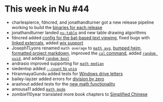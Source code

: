# This week in Nu #44

- charlespierce, fdncred, and jonathandturner got a new release pipeline working to build the [binaries for each release](https://github.com/nushell/nushell/pull/2048)
- jonathandturner landed [`nu-table`](https://github.com/nushell/nushell/pull/2015) and new table drawing algorithms
- fdncred added [config for the bat-based text viewing](https://github.com/nushell/nushell/pull/2010), fixed bugs with [linked externals](https://github.com/nushell/nushell/pull/2035), added [wix support](https://github.com/nushell/nushell/pull/2054)
- JosephTLyons renamed `math average` to [`math avg`](https://github.com/nushell/nushell/pull/2014), [bumped heim](https://github.com/nushell/nushell/pull/2019), [formatted project markdown](https://github.com/nushell/nushell/pull/2031), improved the [`cal` command](https://github.com/nushell/nushell/pull/2040), added [`random uuid`](https://github.com/nushell/nushell/pull/2050), and added [`random bool`](https://github.com/nushell/nushell/pull/2061)
- andrasio improved supporting for [`math median`](https://github.com/nushell/nushell/pull/2016)
- siedentop added [`--count` to `uniq`](https://github.com/nushell/nushell/pull/2017)
- HiranmayaGundu added tests for [Windows drive letters](https://github.com/nushell/nushell/pull/2022)
- bailey-layzer added errors for [division by zero](https://github.com/nushell/nushell/pull/2030)
- arashout added tests for the [new math functionality](https://github.com/nushell/nushell/pull/2037)
- amousa11 added [`math mode`](https://github.com/nushell/nushell/pull/2043)
- zombie110year translated more book chapters to [Simplified Chinese](https://github.com/nushell/book/pull/108)
